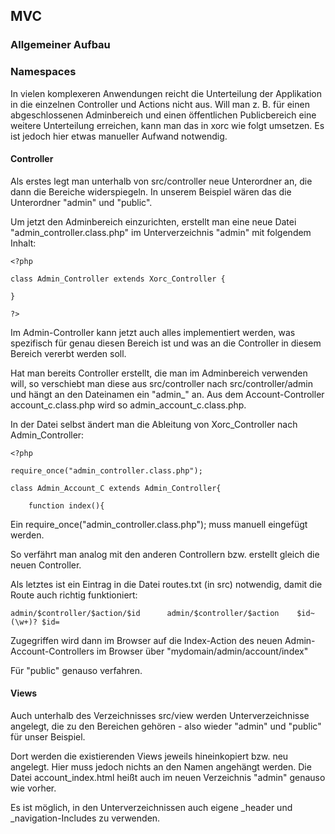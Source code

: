 ## MVC
### Allgemeiner Aufbau
### Namespaces
In vielen komplexeren Anwendungen reicht die Unterteilung der Applikation in die einzelnen Controller und Actions nicht aus.
Will man z. B. für einen abgeschlossenen Adminbereich und einen öffentlichen Publicbereich eine weitere Unterteilung erreichen, kann man das in xorc wie folgt umsetzen.
Es ist jedoch hier etwas manueller Aufwand notwendig.

#### Controller
Als erstes legt man unterhalb von src/controller neue Unterordner an, die dann die Bereiche widerspiegeln. In unserem Beispiel wären das die Unterordner "admin" und "public".

Um jetzt den Adminbereich einzurichten, erstellt man eine neue Datei "admin\_controller.class.php" im Unterverzeichnis "admin" mit folgendem Inhalt:

	<?php 
	
	class Admin_Controller extends Xorc_Controller {
				
	}
	
	?>

Im Admin-Controller kann jetzt auch alles implementiert werden, was spezifisch für genau diesen Bereich ist und was an die Controller in diesem Bereich vererbt werden soll.

Hat man bereits Controller erstellt, die man im Adminbereich verwenden will, so verschiebt man diese aus src/controller nach src/controller/admin und hängt an den Dateinamen ein "admin_" an.
Aus dem Account-Controller account\_c.class.php wird so admin\_account\_c.class.php.

In der Datei selbst ändert man die Ableitung von Xorc\_Controller nach Admin\_Controller:

	<?php
	
	require_once("admin_controller.class.php");
	
	class Admin_Account_C extends Admin_Controller{
	
		function index(){
	
Ein require_once("admin\_controller.class.php"); muss manuell eingefügt werden.

So verfährt man analog mit den anderen Controllern bzw. erstellt gleich die neuen Controller.

Als letztes ist ein Eintrag in die Datei routes.txt (in src) notwendig, damit die Route auch richtig funktioniert:

	admin/$controller/$action/$id      admin/$controller/$action    $id~(\w+)? $id=

Zugegriffen wird dann im Browser auf die Index-Action des neuen Admin-Account-Controllers im Browser über "mydomain/admin/account/index"

Für "public" genauso verfahren.

#### Views
Auch unterhalb des Verzeichnisses src/view werden Unterverzeichnisse angelegt, die zu den Bereichen gehören - also wieder "admin" und "public" für unser Beispiel.

Dort werden die existierenden Views jeweils hineinkopiert bzw. neu angelegt. Hier muss jedoch nichts an den Namen angehängt werden. Die Datei account\_index.html heißt auch im neuen Verzeichnis "admin" genauso wie vorher.

Es ist möglich, in den Unterverzeichnissen auch eigene \_header und \_navigation-Includes zu verwenden.